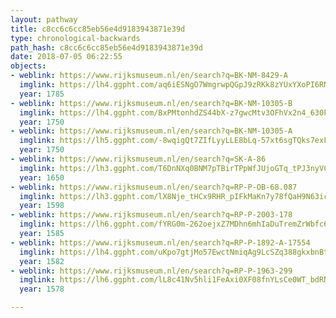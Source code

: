 ```yaml
---
layout: pathway
title: c8cc6c6cc85eb56e4d9183943871e39d
type: chronological-backwards
path_hash: c8cc6c6cc85eb56e4d9183943871e39d
date: 2018-07-05 06:22:55
objects:
- weblink: https://www.rijksmuseum.nl/en/search?q=BK-NM-8429-A
  imglink: https://lh4.ggpht.com/aq6iESNgO7WmgrwpQGpJ9zRKk8zYUxYXoPI6RNfB3Dsj7AtwKSOdR9juFyNNHTx5vZOZYKOwAZBZJbhYgSWbfbs4fXo=s200
  year: 1785
- weblink: https://www.rijksmuseum.nl/en/search?q=BK-NM-10305-B
  imglink: https://lh4.ggpht.com/BxPMtonhdZS44bX-z7gwcMtv3OFhVx2n4_630Fb1lEA05-NhwB9nn2IK5YT7pw5EAjLJfoALAOWMvlJeZ3YiJmIvGg=s200
  year: 1750
- weblink: https://www.rijksmuseum.nl/en/search?q=BK-NM-10305-A
  imglink: https://lh5.ggpht.com/-8wqigQt7ZIfLyyLLE8bLq-57xt6sgTQks7exFr5Dt2soxUWVUsBEeI8fT-BXLqNqyxcmQ-S9T1l6gIbJRujHozfstk=s200
  year: 1750
- weblink: https://www.rijksmuseum.nl/en/search?q=SK-A-86
  imglink: https://lh3.ggpht.com/T6DnNXq0BNM7pTBirTPpWfJUjoGTq_tPJ3nyVCGktytYgmGwyKp_y3xs3Chc7aUkjX7I80SuAZeCvxvgvS3TsHdIhkw=s200
  year: 1650
- weblink: https://www.rijksmuseum.nl/en/search?q=RP-P-OB-68.087
  imglink: https://lh3.ggpht.com/lX8Nje_tHCx9RHR_pIFkMaKn7y78fQaH9N63icM1Jzmf_AaQFk7G0-bfECOUiE8WBDtMrxX5ERaP6rtQW_Bj9cKosw=s200
  year: 1598
- weblink: https://www.rijksmuseum.nl/en/search?q=RP-P-2003-178
  imglink: https://lh6.ggpht.com/fYRG0m-262oejxZ7MDhn6mhIaDuTremZrWbfc69-wthBrXWgtR7zVlkdDib7owA0b9PFgxFQ4fEbzIL_ljquP7gwQw=s200
  year: 1585
- weblink: https://www.rijksmuseum.nl/en/search?q=RP-P-1892-A-17554
  imglink: https://lh4.ggpht.com/uKpo7gtjMo57EwctNmiqAg9LcSZq388gkxbnBtBCLMkzwnIswYBOH7L5K1rzz8mz5eqg48K8RwZUuWqXba4OGXdioA=s200
  year: 1582
- weblink: https://www.rijksmuseum.nl/en/search?q=RP-P-1963-299
  imglink: https://lh6.ggpht.com/lL8c41Nv5hli1FeAxi0XF08fnYLsCe0WT_bdRNSVBZ_5Pi9tYR0_ibv97yEfnxyp_hKia2bsDpywzlwIJHqbnBR0_5gV=s200
  year: 1578

---
```

